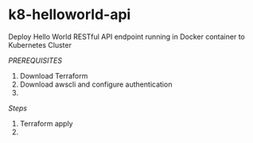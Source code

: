 # k8-helloworld-api
Deploy Hello World RESTful API endpoint running in Docker container to Kubernetes Cluster


_*PREREQUISITES*_

1. Download Terraform
2. Download awscli and configure authentication
3. 

_*Steps*_

1. Terraform apply
2. 